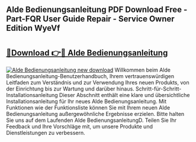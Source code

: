 ## Alde Bedienungsanleitung PDF Download Free - Part-FQR User Guide Repair - Service Owner Edition WyeVf

# <h2><a href="http://df2hp7.blite.top/?on=Alde+Bedienungsanleitung">🔗Download 👉🔴 Alde Bedienungsanleitung</a></h2>

[![Alde Bedienungsanleitung new download](https://i.imgur.com/lujVjoI.png)](http://df2hp7.blite.top/?on=Alde+Bedienungsanleitung)
Willkommen beim Alde Bedienungsanleitung-Benutzerhandbuch, Ihrem vertrauenswürdigen Leitfaden zum Verständnis und zur Verwendung Ihres neuen Produkts, von der Einrichtung bis zur Wartung und darüber hinaus. Schritt-für-Schritt-Installationsanleitung Dieser Abschnitt enthält eine klare und übersichtliche Installationsanleitung für Ihr neues Alde Bedienungsanleitung. Mit Funktionen wie der Funktionsliste können Sie mit Ihrem neuen Alde Bedienungsanleitung außergewöhnliche Ergebnisse erzielen. Bitte halten Sie uns auf dem Laufenden Alde BedienungsanleitungD. Teilen Sie Ihr Feedback und Ihre Vorschläge mit, um unsere Produkte und Dienstleistungen zu verbessern.
